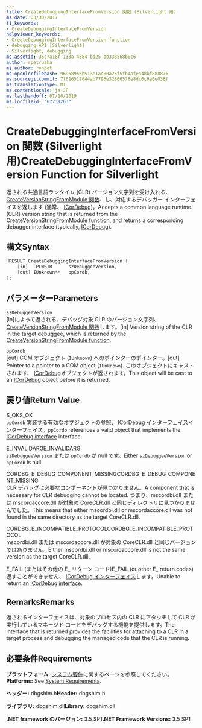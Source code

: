 ```yaml
---
title: CreateDebuggingInterfaceFromVersion 関数 (Silverlight 用)
ms.date: 03/30/2017
f1_keywords:
- CreateDebuggingInterfaceFromVersion
helpviewer_keywords:
- CreateDebuggingInterfaceFromVersion function
- debugging API [Silverlight]
- Silverlight, debugging
ms.assetid: 35c7a18f-133a-4584-bd25-bb338568b0c6
author: rpetrusha
ms.author: ronpet
ms.openlocfilehash: 96968956b513e1ae80a25f5fb4afea48bf888876
ms.sourcegitcommit: 7f616512044ab7795e32806578e8dc0c6a0e038f
ms.translationtype: MT
ms.contentlocale: ja-JP
ms.lasthandoff: 07/10/2019
ms.locfileid: "67739263"
---
```

# <a name="createdebugginginterfacefromversion-function-for-silverlight"></a><span data-ttu-id="4e980-102">CreateDebuggingInterfaceFromVersion 関数 (Silverlight 用)</span><span class="sxs-lookup"><span data-stu-id="4e980-102">CreateDebuggingInterfaceFromVersion Function for Silverlight</span></span>
<span data-ttu-id="4e980-103">返される共通言語ランタイム (CLR) バージョン文字列を受け入れる、 [CreateVersionStringFromModule 関数](../../../../docs/framework/unmanaged-api/debugging/createversionstringfrommodule-function.md)、し、対応するデバッガー インターフェイスを返します (通常、 [ICorDebug](../../../../docs/framework/unmanaged-api/debugging/icordebug-interface.md))。</span><span class="sxs-lookup"><span data-stu-id="4e980-103">Accepts a common language runtime (CLR) version string that is returned from the [CreateVersionStringFromModule function](../../../../docs/framework/unmanaged-api/debugging/createversionstringfrommodule-function.md), and returns a corresponding debugger interface (typically, [ICorDebug](../../../../docs/framework/unmanaged-api/debugging/icordebug-interface.md)).</span></span>  
  
## <a name="syntax"></a><span data-ttu-id="4e980-104">構文</span><span class="sxs-lookup"><span data-stu-id="4e980-104">Syntax</span></span>  
  
```cpp  
HRESULT CreateDebuggingInterfaceFromVersion (  
    [in]  LPCWSTR      szDebuggeeVersion,  
    [out] IUnknown**   ppCordb,  
);  
```  
  
## <a name="parameters"></a><span data-ttu-id="4e980-105">パラメーター</span><span class="sxs-lookup"><span data-stu-id="4e980-105">Parameters</span></span>  
 `szDebuggeeVersion`  
 <span data-ttu-id="4e980-106">[in]によって返される、デバッグ対象 CLR のバージョン文字列、 [CreateVersionStringFromModule 関数](../../../../docs/framework/unmanaged-api/debugging/createversionstringfrommodule-function.md)します。</span><span class="sxs-lookup"><span data-stu-id="4e980-106">[in] Version string of the CLR in the target debuggee, which is returned by the [CreateVersionStringFromModule function](../../../../docs/framework/unmanaged-api/debugging/createversionstringfrommodule-function.md).</span></span>  
  
 `ppCordb`  
 <span data-ttu-id="4e980-107">[out] COM オブジェクト (`IUnknown`) へのポインターのポインター。</span><span class="sxs-lookup"><span data-stu-id="4e980-107">[out] Pointer to a pointer to a COM object (`IUnknown`).</span></span> <span data-ttu-id="4e980-108">このオブジェクトにキャストされます、 [ICorDebug](../../../../docs/framework/unmanaged-api/debugging/icordebug-interface.md)オブジェクトが返されます。</span><span class="sxs-lookup"><span data-stu-id="4e980-108">This object will be cast to an [ICorDebug](../../../../docs/framework/unmanaged-api/debugging/icordebug-interface.md) object before it is returned.</span></span>  
  
## <a name="return-value"></a><span data-ttu-id="4e980-109">戻り値</span><span class="sxs-lookup"><span data-stu-id="4e980-109">Return Value</span></span>  
 <span data-ttu-id="4e980-110">S_OK</span><span class="sxs-lookup"><span data-stu-id="4e980-110">S_OK</span></span>  
 <span data-ttu-id="4e980-111">`ppCordb` 実装する有効なオブジェクトの参照、 [ICorDebug インターフェイス](../../../../docs/framework/unmanaged-api/debugging/icordebug-interface.md)インターフェイス。</span><span class="sxs-lookup"><span data-stu-id="4e980-111">`ppCordb` references a valid object that implements the [ICorDebug interface](../../../../docs/framework/unmanaged-api/debugging/icordebug-interface.md) interface.</span></span>  
  
 <span data-ttu-id="4e980-112">E_INVALIDARG</span><span class="sxs-lookup"><span data-stu-id="4e980-112">E_INVALIDARG</span></span>  
 <span data-ttu-id="4e980-113">`szDebuggeeVersion` または `ppCordb` が null です。</span><span class="sxs-lookup"><span data-stu-id="4e980-113">Either `szDebuggeeVersion` or `ppCordb` is null.</span></span>  
  
 <span data-ttu-id="4e980-114">CORDBG_E_DEBUG_COMPONENT_MISSING</span><span class="sxs-lookup"><span data-stu-id="4e980-114">CORDBG_E_DEBUG_COMPONENT_MISSING</span></span>  
 <span data-ttu-id="4e980-115">CLR デバッグに必要なコンポーネントが見つかりません。</span><span class="sxs-lookup"><span data-stu-id="4e980-115">A component that is necessary for CLR debugging cannot be located.</span></span> <span data-ttu-id="4e980-116">つまり、mscordbi.dll または mscordaccore.dll が対象の CoreCLR.dll と同じディレクトリに見つかりませんでした。</span><span class="sxs-lookup"><span data-stu-id="4e980-116">This means that either mscordbi.dll or mscordaccore.dll was not found in the same directory as the target CoreCLR.dll.</span></span>  
  
 <span data-ttu-id="4e980-117">CORDBG_E_INCOMPATIBLE_PROTOCOL</span><span class="sxs-lookup"><span data-stu-id="4e980-117">CORDBG_E_INCOMPATIBLE_PROTOCOL</span></span>  
 <span data-ttu-id="4e980-118">mscordbi.dll または mscordaccore.dll が対象の CoreCLR.dll と同じバージョンではありません。</span><span class="sxs-lookup"><span data-stu-id="4e980-118">Either mscordbi.dll or mscordaccore.dll is not the same version as the target CoreCLR.dll.</span></span>  
  
 <span data-ttu-id="4e980-119">E_FAIL (またはその他の E_ リターン コード)</span><span class="sxs-lookup"><span data-stu-id="4e980-119">E_FAIL (or other E_ return codes)</span></span>  
 <span data-ttu-id="4e980-120">返すことができません、 [ICorDebug インターフェイス](../../../../docs/framework/unmanaged-api/debugging/icordebug-interface.md)します。</span><span class="sxs-lookup"><span data-stu-id="4e980-120">Unable to return an [ICorDebug interface](../../../../docs/framework/unmanaged-api/debugging/icordebug-interface.md).</span></span>  
  
## <a name="remarks"></a><span data-ttu-id="4e980-121">Remarks</span><span class="sxs-lookup"><span data-stu-id="4e980-121">Remarks</span></span>  
 <span data-ttu-id="4e980-122">返されるインターフェイスは、対象のプロセス内の CLR にアタッチして CLR が実行しているマネージド コードをデバッグする機能を提供します。</span><span class="sxs-lookup"><span data-stu-id="4e980-122">The interface that is returned provides the facilities for attaching to a CLR in a target process and debugging the managed code that the CLR is running.</span></span>  
  
## <a name="requirements"></a><span data-ttu-id="4e980-123">必要条件</span><span class="sxs-lookup"><span data-stu-id="4e980-123">Requirements</span></span>  
 <span data-ttu-id="4e980-124">**プラットフォーム:** [システム要件](../../../../docs/framework/get-started/system-requirements.md)に関するページを参照してください。</span><span class="sxs-lookup"><span data-stu-id="4e980-124">**Platforms:** See [System Requirements](../../../../docs/framework/get-started/system-requirements.md).</span></span>  
  
 <span data-ttu-id="4e980-125">**ヘッダー:** dbgshim.h</span><span class="sxs-lookup"><span data-stu-id="4e980-125">**Header:** dbgshim.h</span></span>  
  
 <span data-ttu-id="4e980-126">**ライブラリ:** dbgshim.dll</span><span class="sxs-lookup"><span data-stu-id="4e980-126">**Library:** dbgshim.dll</span></span>  
  
 <span data-ttu-id="4e980-127">**.NET framework のバージョン:** 3.5 SP1</span><span class="sxs-lookup"><span data-stu-id="4e980-127">**.NET Framework Versions:** 3.5 SP1</span></span>

